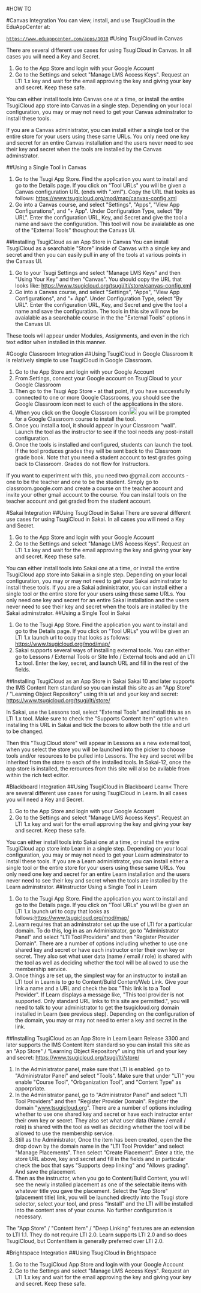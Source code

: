 #HOW TO

#Canvas Integration
You can view, install, and use TsugiCloud in the EduAppCenter at: 

<code>https://www.eduappcenter.com/apps/1010</code>
#Using TsugiCloud in Canvas

There are several different use cases for using TsugiCloud in Canvas. In all cases you will need a Key and Secret.

   1. Go to the App Store and login with your Google Account
   2. Go to the Settings and select "Manage LMS Access Keys". Request an LTI 1.x key and wait for the email approving the key and giving your key and secret. Keep these safe.

			

You can either install tools into Canvas one at a time, or install the entire TsugiCloud app store into Canvas in a single step. Depending on your local configuration, you may or may not need to get your Canvas adminstrator to install these tools.
	

If you are a Canvas administrator, you can install either a single tool or the entire store for your users using these same URLs. You only need one key and secret for an entire Canvas installation and the users never need to see their key and secret when the tools are installed by the Canvas adminstrator.

##Using a Single Tool in Canvas

1. Go to the Tsugi App Store. Find the application you want to install and go to the Details page. If you click on "Tool URLs" you will be given a Canvas configuration URL (ends with ".xml"). Copy the URL that looks as follows:
https://www.tsugicloud.org/mod/map/canvas-config.xml
2. Go into a Canvas course, and select "Settings", "Apps", "View App Configurations", and "+ App". Under Configuration Type, select "By URL". Enter the configuration URL, Key, and Secret and give the tool a name and save the configuration. This tool will now be avaialable as one of the "External Tools" thoughout the Canvas UI.

		
##Installing TsugiCloud as an App Store in Canvas
You can install TsugiCloud as a searchable "Store" inside of Canvas with a single key and secret and then you can easily pull in any of the tools at various points in the Canvas UI.
	

1. Go to your Tsugi Settings and select "Manage LMS Keys" and then "Using Your Key" and then "Canvas". You should copy the URL that looks like:
https://www.tsugicloud.org/tsugi/lti/store/canvas-config.xml
2. Go into a Canvas course, and select "Settings", "Apps", "View App Configurations", and "+ App". Under Configuration Type, select "By URL". Enter the configuration URL, Key, and Secret and give the tool a name and save the configuration. The tools in this site will now be avaialable as a searchable course in the the "External Tools" options in the Canvas UI.

	
These tools will appear under Modules, Assignments, and even in the rich text editor when installed in this manner.

#Google Classroom Integration
##Using TsugiCloud in Google Classroom
It is relatively simple to use TsugiCloud in Google Classroom.

1. Go to the App Store and login with your Google Account
2. From Settings, connect your Google account on TsugiCloud to your Google Classroom
3. Then go to the Tsugi App Store - at that point, if you have successfully connected to one or more Google Classrooms, you should see the Google Classroom icon next to each of the applications in the store.
4. When you click on the Google Classroom icon<img src="https://www.gstatic.com/classroom/logo_square_48.svg" height="20px"></img> you will be prompted for a Google Classroom course to install the tool.
5. Once you install a tool, it should appear in your Classroom "wall". Launch the tool as the instructor to see if the tool needs any post-install configuration.
6. Once the tools is installed and configured, students can launch the tool. If the tool produces grades they will be sent back to the Classroom grade book. Note that you need a student account to test grades going back to Classroom. Grades do not flow for Instructors.

If you want to experiment with this, you need two @gmail.com accounts - one to be the teacher and one to be the student. Simply go to classroom.google.com and create a course on the teacher account and invite your other gmail account to the course. You can install tools on the teacher account and get graded from the student account.

#Sakai Integration
##Using TsugiCloud in Sakai
There are several different use cases for using TsugiCloud in Sakai. In all cases you will need a Key and Secret.

1. Go to the App Store and login with your Google Account
2. Go to the Settings and select "Manage LMS Access Keys". Request an LTI 1.x key and wait for the email approving the key and giving your key and secret. Keep these safe.

You can either install tools into Sakai one at a time, or install the entire TsugiCloud app store into Sakai in a single step. Depending on your local configuration, you may or may not need to get your Sakai adminstrator to install these tools.
If you are a Sakai administrator, you can install either a single tool or the entire store for your users using these same URLs. You only need one key and secret for an entire Sakai installation and the users never need to see their key and secret when the tools are installed by the Sakai adminstrator.
##Using a Single Tool in Sakai

1. Go to the Tsugi App Store. Find the application you want to install and go to the Details page. If you click on "Tool URLs" you will be given an LTI 1.x launch url to copy that looks as follows:<br>https://www.tsugicloud.org/mod/map/
2. Sakai supports several ways of installing external tools. You can either go to Lessons / External Tools or Site Info / External tools and add an LTI 1.x tool. Enter the key, secret, and launch URL and fill in the rest of the fields.

##Installing TsugiCloud as an App Store in Sakai
Sakai 10 and later supports the IMS Content Item standard so you can install this site as an "App Store" / "Learning Object Repository" using this url and your key and secret:
https://www.tsugicloud.org/tsugi/lti/store/

In Sakai, use the Lessons tool, select "External Tools" and install this as an LTI 1.x tool. Make sure to check the "Supports Content Item" option when installing this URL in Sakai and tick the boxes to allow both the title and url to be changed.

Then this "TsugiCloud store" will appear in Lessons as a new external tool, when you select the store you will be launched into the picker to choose tools and/or resources to be pulled into Lessons. The key and secret will be inherited from the store to each of the installed tools. In Sakai-12, once the app store is installed, the rerources from this site will also be avilable from within the rich text editor.

#Blackboard Integration
##Using TsugiCloud in Blackboard Learn<
There are several different use cases for using TsugiCloud in Learn. In all cases you will need a Key and Secret.

1. Go to the App Store and login with your Google Account
2. Go to the Settings and select "Manage LMS Access Keys". Request an LTI 1.x key and wait for the email approving the key and giving your key and secret. Keep these safe.


You can either install tools into Sakai one at a time, or install the entire TsugiCloud app store into Learn in a single step. Depending on your local configuration, you may or may not need to get your Learn adminstrator to install these tools.
If you are a Learn administrator, you can install either a single tool or the entire store for your users using these same URLs. You only need one key and secret for an entire Learn installation and the users never need to see their key and secret when the tools are installed by the Learn adminstrator.
##Instructor Using a Single Tool in Learn

1. Go to the Tsugi App Store. Find the application you want to install and go to the Details page. If you click on "Tool URLs" you will be given an LTI 1.x launch url to copy that looks as follows:https://www.tsugicloud.org/mod/map/
2. Learn requires that an adminstrator set up the use of LTI for a particular domain. To do this, log in as an Administrator, go to "Administrator Panel" and select "LTI Tool Providers" and then "Register Provider Domain". There are a number of options including whether to use one shared key and secret or have each instructor enter their own key or secret. They also set what user data (name / email / role) is shared with the tool as well as deciding whether the tool will be allowed to use the membership service.
3. Once things are set up, the simplest way for an instructor to install an LTI tool in Learn is to go to Content/Build Content/Web Link. Give your link a name and a URL and check the box "This link is to a Tool Provider". If Learn displays a message like, "This tool provider is not supported. Only standard URL links to this site are permitted.", you will need to talk to your administrator to get the tsugicloud.org domain installed in Learn (see previous step). Depending on the configuration of the domain, you may or may not need to enter a key and secret in the link.

##Installing TsugiCloud as an App Store in Learn
Learn Release 3300 and later supports the IMS Content Item standard so you can install this site as an "App Store" / "Learning Object Repository" using this url and your key and secret:
https://www.tsugicloud.org/tsugi/lti/store/

1. In the Administrator panel, make sure that LTI is enabled. go to "Administrator Panel" and select "Tools". Make sure that under "LTI" you enable "Course Tool", "Orbganization Tool", and "Content Type" as apporpriate.
2. In the Administrator panel, go to "Administrator Panel" and select "LTI Tool Providers" and then "Register Provider Domain". Register the domain "www.tsugicloud.org". There are a number of options including whether to use one shared key and secret or have each instructor enter their own key or secret. They also set what user data (Name / email / role) is shared with the tool as well as deciding whether the tool will be allowed to use the membership service.
3. Still as the Administrator, Once the item has been created, open the the drop down by the domain name in the "LTI Tool Provider" and select "Manage Placements". Then select "Create Placement". Enter a title, the store URL above, key and secret and fill in the fields and in particular check the box that says "Supports deep linking" and "Allows grading". And save the placement.
4. Then as the instructor, when you go to Content/Build Content, you will see the newly installed placement as one of the selectable items with whatever title you gave the placement. Select the "App Store" (placement title) link, you will be launched directly into the Tsugi store selector, select your tool, and press "Install" and the LTI will be installed into the content ares of your course. No further configuration is necessary.

The "App Store" / "Content Item" / "Deep Linking" features are an extension to LTI 1.1. They do not require LTI 2.0. Learn supports LTI 2.0 and so does TsugiCloud, but ContentItem is generally preferred over LTI 2.0.

#Brightspace Integration
##Using TsugiCloud in Brightspace

1. Go to the TsugiCloud App Store and login with your Google Account
2. Go to the Settings and select "Manage LMS Access Keys". Request an LTI 1.x key and wait for the email approving the key and giving your key and secret. Keep these safe.

